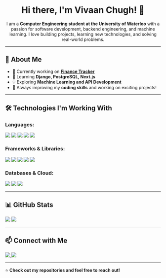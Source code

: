 <h1 align="center">Hi there, I'm Vivaan Chugh! 👋</h1>

<p align="center">
I am a <strong>Computer Engineering student at the University of Waterloo</strong> with a passion for software development, backend engineering, and machine learning. I love building projects, learning new technologies, and solving real-world problems.
</p>

---

## 🚀 About Me
- 🔭 Currently working on **[Finance Tracker](https://github.com/your-repo)**
- 🌱 Learning **Django, PostgreSQL, Next.js**
- 💡 Exploring **Machine Learning and API Development**
- 🚀 Always improving my **coding skills** and working on exciting projects!

---

## 🛠 Technologies I'm Working With

### Languages:
<p>
  <img src="https://img.shields.io/badge/Python-3776AB?style=for-the-badge&logo=python&logoColor=white"/>
  <img src="https://img.shields.io/badge/JavaScript-F7DF1E?style=for-the-badge&logo=javascript&logoColor=black"/>
  <img src="https://img.shields.io/badge/TypeScript-007ACC?style=for-the-badge&logo=typescript&logoColor=white"/>
  <img src="https://img.shields.io/badge/C-00599C?style=for-the-badge&logo=c&logoColor=white"/>
  <img src="https://img.shields.io/badge/C++-00599C?style=for-the-badge&logo=c%2B%2B&logoColor=white"/>
</p>

### Frameworks & Libraries:
<p>
  <img src="https://img.shields.io/badge/Django-092E20?style=for-the-badge&logo=django&logoColor=white"/>
  <img src="https://img.shields.io/badge/Next.js-000000?style=for-the-badge&logo=next.js&logoColor=white"/>
  <img src="https://img.shields.io/badge/Node.js-339933?style=for-the-badge&logo=node.js&logoColor=white"/>
  <img src="https://img.shields.io/badge/Express.js-000000?style=for-the-badge&logo=express&logoColor=white"/>
  <img src="https://img.shields.io/badge/Tailwind_CSS-38B2AC?style=for-the-badge&logo=tailwind-css&logoColor=white"/>
</p>

### Databases & Cloud:
<p>
  <img src="https://img.shields.io/badge/PostgreSQL-336791?style=for-the-badge&logo=postgresql&logoColor=white"/>
  <img src="https://img.shields.io/badge/MySQL-4479A1?style=for-the-badge&logo=mysql&logoColor=white"/>
  <img src="https://img.shields.io/badge/AWS-232F3E?style=for-the-badge&logo=amazon-aws&logoColor=white"/>
</p>

---

## 📊 GitHub Stats
<p>
  <img src="https://github-readme-stats.vercel.app/api?username=yourgithub&show_icons=true&theme=radical"/>
  <img src="https://github-readme-stats.vercel.app/api/top-langs/?username=yourgithub&layout=compact&theme=radical"/>
</p>

---

## 📫 Connect with Me
<p>
<a href="https://www.linkedin.com/in/yourprofile" target="_blank">
  <img src="https://img.shields.io/badge/LinkedIn-0077B5?style=for-the-badge&logo=linkedin&logoColor=white" />
</a>
<a href="https://github.com/yourgithub" target="_blank">
  <img src="https://img.shields.io/badge/GitHub-181717?style=for-the-badge&logo=github&logoColor=white" />
</a>
</p>

---

⭐ **Check out my repositories and feel free to reach out!**
